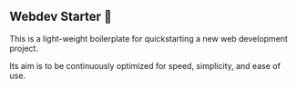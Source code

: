 ## Webdev Starter 🚀

This is a light-weight boilerplate for quickstarting a new web development project.

Its aim is to be continuously optimized for speed, simplicity, and ease of use.
